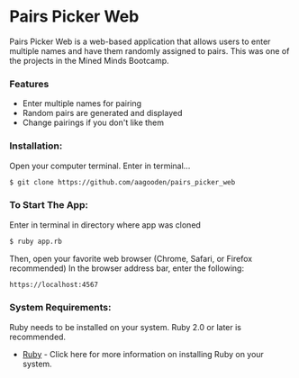 # Pairs Picker Web

Pairs Picker Web is a web-based application that allows users to enter multiple names and have them randomly assigned to pairs.  This was one of the projects in the Mined Minds Bootcamp.      

### Features
* Enter multiple names for pairing
* Random pairs are generated and displayed
* Change pairings if you don't like them

### Installation:
Open your computer terminal.
Enter in terminal...
```sh
$ git clone https://github.com/aagooden/pairs_picker_web
```
### To Start The App:
Enter in terminal in directory where app was cloned
```sh
$ ruby app.rb
```
Then, open your favorite web browser (Chrome, Safari, or Firefox recommended)
In the browser address bar, enter the following: 
```sh
https://localhost:4567
```

### System Requirements:
Ruby needs to be installed on your system.  Ruby 2.0 or later is recommended.  
* [Ruby](https://www.ruby-lang.org/en/documentation/installation/) - Click here for more information on installing Ruby on your system.
